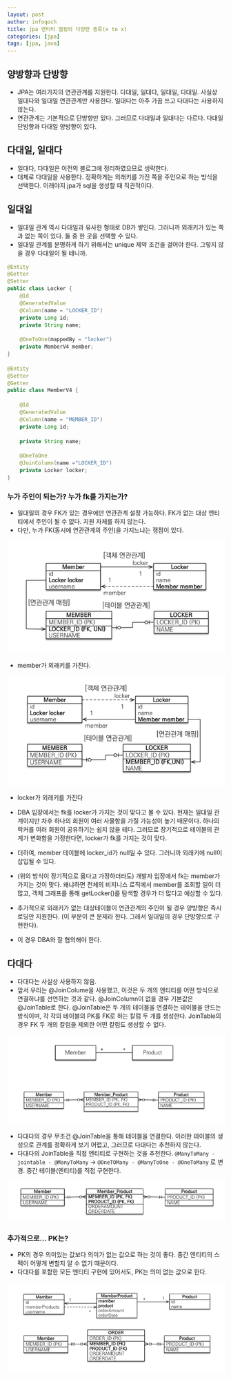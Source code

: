 ```yaml
---
layout: post
author: infoqoch
title: jpa 엔티티 맵핑의 다양한 종류(x to x)
categories: [jpa]
tags: [jpa, java]
---
```


## 양방향과 단방향
- JPA는 여러가지의 연관관계를 지원한다. 다대일, 일대다, 일대일, 다대일. 사실상 일대다와 일대일 연관관계만 사용한다. 일대다는 아주 가끔 쓰고 다대다는 사용하지 않는다. 
- 연관관계는 기본적으로 단방향만 있다. 그러므로 다대일과 일대다는 다르다. 다대일 단방향과 다대일 양방향이 있다. 
  
## 다대일, 일대다
- 일대다, 다대일은 이전의 블로그에 정리하였으므로 생략한다.
- 대체로 다대일을 사용한다. 정확하게는 외래키를 가진 쪽을 주인으로 하는 방식을 선택한다. 이래야지 jpa가 sql을 생성할 때 직관적이다. 

## 일대일
- 일대일 관계 역시 다대일과 유사한 형태로 DB가 쌓인다. 그러니까 외래키가 있는 쪽과 없는 쪽이 있다. 둘 중 한 곳을 선택할 수 있다.
- 일대일 관계를 분명하게 하기 위해서는 unique 제약 조건을 걸어야 한다. 그렇지 않을 경우 다대일이 될 테니까.

```java
@Entity
@Getter
@Setter
public class Locker {
    @Id
    @GeneratedValue
    @Column(name = "LOCKER_ID")
    private Long id;
    private String name;

    @OneToOne(mappedBy = "locker")
    private MemberV4 member;
}

@Entity
@Setter
@Getter
public class MemberV4 {

    @Id
    @GeneratedValue
    @Column(name = "MEMBER_ID")
    private Long id;

    private String name;

    @OneToOne
    @JoinColumn(name ="LOCKER_ID")
    private Locker locker;
}

```

### 누가 주인이 되는가? 누가 fk를 가지는가?
- 일대일의 경우 FK가 있는 경우에만 연관관계 설정 가능하다. FK가 없는 대상 엔티티에서 주인이 될 수 없다. 지원 자체를 하지 않는다.
- 다만, 누가 FK(동시에 연관관계의 주인)을 가지느냐는 쟁점이 있다. 

![member가 외래키를 가진다](/assets/pasteimage/2022-02-05-jpa-xToxmapping/2022-02-06-12-51-39.png)
- member가 외래키를 가진다.

![locker가 외래키를 가진다](/assets/pasteimage/2022-02-05-jpa-xToxmapping/2022-02-06-12-51-51.png)
- locker가 외래키를 가진다

- DBA 입장에서는 fk를 locker가 가지는 것이 맞다고 볼 수 있다. 현재는 일대일 관계이지만 차후 하나의 회원이 여러 사물함을 가질 가능성이 높기 때문이다. 하나의 락커를 여러 회원이 공유하기는 쉽지 않을 테다. 그러므로 장기적으로 테이블의 관계가 변화함을 가정한다면, locker가 fk를 가지는 것이 맞다. 
- 더하여, member 테이블에 locker_id가 null일 수 있다. 그러니까 외래키에 null이 삽입될 수 있다. 
- (위의 방식이 장기적으로 옳다고 가정하더라도) 개발자 입장에서 fk는 member가 가지는 것이 맞다. 왜냐하면 전체의 비지니스 로직에서 member를 조회할 일이 더 많고, 객체 그래프를 통해 getLocker()를 탐색할 경우가 더 많다고 예상할 수 있다. 
- 추가적으로 외래키가 없는 대상테이블이 연관관계의 주인이 될 경우 양방향은 즉시로딩만 지원한다. (이 부분이 큰 문제라 한다. 그래서 일대일의 경우 단방향으로 구현한다).
- 이 경우 DBA와 잘 협의해야 한다.


## 다대다
- 다대다는 사실상 사용하지 않음.
- 앞서 우리는 @JoinColume을 사용했고, 이것은 두 개의 엔티티를 어떤 방식으로 연결하냐를 선언하는 것과 같다. @JoinColumn이 없을 경우 기본값은 @JoinTable로 한다. @JoinTable은 두 개의 테이블을 연결하는 테이블을 만드는 방식이며, 각 각의 테이블의 PK를 FK로 하는 칼럼 두 개를 생성한다. JoinTable의 경우 FK 두 개의 칼럼을 제외한 어떤 칼럼도 생성할 수 없다. 
  
![다대다](/assets/pasteimage/2022-02-05-jpa-xToxmapping/2022-02-06-13-13-41.png)

- 다대다의 경우 무조건 @JoinTable을 통해 테이블을 연결한다. 이러한 테이블의 생성으로 관계를 정확하게 보기 어렵고, 그러므로 다대다는 추천하지 않는다. 
- 다대다의 JoinTable을 직접 엔티티로 구현하는 것을 추천한다. `@ManyToMany - jointable - @ManyToMany` -> `@OneTOMany - @ManyToOne - @OneToMany` 로 변경. 중간 테이블(엔티티)를 직접 구현한다. 

![](/assets/pasteimage/2022-02-05-jpa-xToxmapping/2022-02-06-13-15-26.png)

### 추가적으로... PK는?
- PK의 경우 의미있는 값보다 의미가 없는 값으로 하는 것이 좋다. 중간 엔티티의 스펙이 어떻게 변할지 알 수 없기 때문이다. 
- 다대다를 포함한 모든 엔티티 구현에 있어서도, PK는 의미 없는 값으로 한다. 
  
![](/assets/pasteimage/2022-02-05-jpa-xToxmapping/2022-02-06-13-16-41.png)